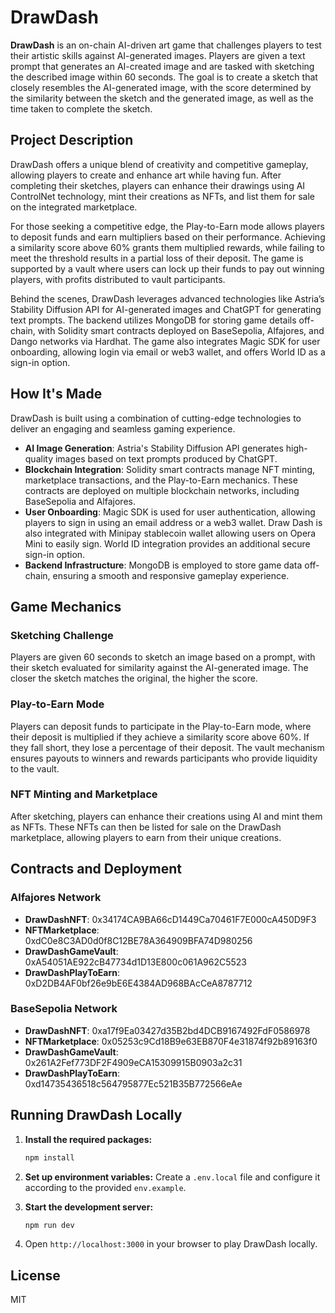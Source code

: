 # DrawDash

**DrawDash** is an on-chain AI-driven art game that challenges players to test their artistic skills against AI-generated images. Players are given a text prompt that generates an AI-created image and are tasked with sketching the described image within 60 seconds. The goal is to create a sketch that closely resembles the AI-generated image, with the score determined by the similarity between the sketch and the generated image, as well as the time taken to complete the sketch.

## Project Description

DrawDash offers a unique blend of creativity and competitive gameplay, allowing players to create and enhance art while having fun. After completing their sketches, players can enhance their drawings using AI ControlNet technology, mint their creations as NFTs, and list them for sale on the integrated marketplace.

For those seeking a competitive edge, the Play-to-Earn mode allows players to deposit funds and earn multipliers based on their performance. Achieving a similarity score above 60% grants them multiplied rewards, while failing to meet the threshold results in a partial loss of their deposit. The game is supported by a vault where users can lock up their funds to pay out winning players, with profits distributed to vault participants.

Behind the scenes, DrawDash leverages advanced technologies like Astria’s Stability Diffusion API for AI-generated images and ChatGPT for generating text prompts. The backend utilizes MongoDB for storing game details off-chain, with Solidity smart contracts deployed on BaseSepolia, Alfajores, and Dango networks via Hardhat. The game also integrates Magic SDK for user onboarding, allowing login via email or web3 wallet, and offers World ID as a sign-in option.

## How It's Made

DrawDash is built using a combination of cutting-edge technologies to deliver an engaging and seamless gaming experience.

- **AI Image Generation**: Astria's Stability Diffusion API generates high-quality images based on text prompts produced by ChatGPT.
- **Blockchain Integration**: Solidity smart contracts manage NFT minting, marketplace transactions, and the Play-to-Earn mechanics. These contracts are deployed on multiple blockchain networks, including BaseSepolia and Alfajores.
- **User Onboarding**: Magic SDK is used for user authentication, allowing players to sign in using an email address or a web3 wallet. Draw Dash is also integrated with Minipay stablecoin wallet allowing users on Opera Mini to easily sign. World ID integration provides an additional secure sign-in option.
- **Backend Infrastructure**: MongoDB is employed to store game data off-chain, ensuring a smooth and responsive gameplay experience.

## Game Mechanics

### Sketching Challenge

Players are given 60 seconds to sketch an image based on a prompt, with their sketch evaluated for similarity against the AI-generated image. The closer the sketch matches the original, the higher the score.

### Play-to-Earn Mode

Players can deposit funds to participate in the Play-to-Earn mode, where their deposit is multiplied if they achieve a similarity score above 60%. If they fall short, they lose a percentage of their deposit. The vault mechanism ensures payouts to winners and rewards participants who provide liquidity to the vault.

### NFT Minting and Marketplace

After sketching, players can enhance their creations using AI and mint them as NFTs. These NFTs can then be listed for sale on the DrawDash marketplace, allowing players to earn from their unique creations.

## Contracts and Deployment

### Alfajores Network

- **DrawDashNFT**: 0x34174CA9BA66cD1449Ca70461F7E000cA450D9F3
- **NFTMarketplace**: 0xdC0e8C3AD0d0f8C12BE78A364909BFA74D980256
- **DrawDashGameVault**: 0xA54051AE922cB47734d1D13E800c061A962C5523
- **DrawDashPlayToEarn**: 0xD2DB4AF0bf26e9bE6E4384AD968BAcCeA8787712

### BaseSepolia Network

- **DrawDashNFT**: 0xa17f9Ea03427d35B2bd4DCB9167492FdF0586978
- **NFTMarketplace**: 0x05253c9Cd18B9e63EB870F4e31874f92b89163f0
- **DrawDashGameVault**: 0x261A2Fef773DF2F4909eCA15309915B0903a2c31
- **DrawDashPlayToEarn**: 0xd14735436518c564795877Ec521B35B772566eAe

## Running DrawDash Locally

1. **Install the required packages:**

   ```bash
   npm install
   ```

2. **Set up environment variables:**
   Create a `.env.local` file and configure it according to the provided `env.example`.

3. **Start the development server:**

   ```bash
   npm run dev
   ```

4. Open `http://localhost:3000` in your browser to play DrawDash locally.

## License

MIT
